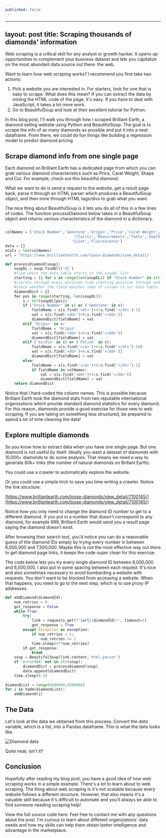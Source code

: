 ```yaml
---
published: false
---
```

---
layout: post
title: Scraping thousands of diamonds' information
---

Web scraping is a critical skill for any analyst or growth hacker. It opens up opportunities to complement your business dataset and lets you capitalize on the most abundant data source out there: the web. 

Want to learn how web scraping works? I recommend you first take two actions:
1. Pick a website you are interested in. For starters, look for one that is easy to scrape. What does this mean? If you can extract the data by mining the HTML code of the page, it's easy. If you have to deal with JavaScript, it takes a lot more work.
2. Go to BeautifulSoup and look at their excellent tutorial for Python.

In this blog post, I'll walk you through how I scraped Brilliant Earth, a diamond selling website using Python and BeautifulSoup. The goal is to scrape the info of as many diamonds as possible and put it into a neat dataframe. From there, we could do fun things like building a regression model to predict diamond pricing. 

## Scrape diamond info from one single page
Each diamond on Brilliant Earth has a dedicated page from which you can grab various diamond characteristics such as Price, Carat Weight, Shape and Cut. For example, check out this beautiful diamond.

What we want to do is send a request to the website, get a result page back, parse it through an HTML parser which produces a BeautifulSoup object, and then mine through HTML tags/divs to grab what you want. 

The nice thing about BeautifulSoup is it lets you do all of this in a few lines of codes. The function processDiamond below takes in a BeautifulSoup object and returns various characteristics of the diamond in a dictionary. 

```python

colNames = ['Stock Number','Gemstone','Origin','Price','Carat Weight','Shape','Cut','Color',
                               'Clarity','Measurements','Table','Depth','Symmetry','Polish', 'Girdle',
                              'Culet','Fluorescence']
data = []
nCols = len(colNames)
url = 'https://www.brilliantearth.com/loose-diamonds/view_detail/'

def processDiamond(soup):
    soupDL = soup.findAll('dl')
    #find where the data table starts in the soupDL list
    starting = [i for i in range(len(soupDL)) if "Stock Number" in str(soupDL[i])][0]
    #iterate through every position from starting position through end of soupDL list
    #check whether the field matches name of column in our data table
    diamondDict = {}
    for pos in range(starting, len(soupDL)):
        s = str(soupDL[pos])
        if ('Stock Number' in s) or ('Gemstone' in s):
            fieldName = s[s.find('<dt>')+4:s.find('</dt>')-1]
            val = s[s.find('<dd>')+4:s.find('</dd>')]
            diamondDict[fieldName] = val
        elif 'Origin' in s:
            fieldName = 'Origin'
            val = s[s.find('<dd>')+4:s.find('</dd>')]
            diamondDict[fieldName] = val
        elif ('Girdle' in s) or ('Polish' in s):
            fieldName = s[s.find('</a>')+4:s.find('</dt>')-10]
            val = s[s.find('<dd>')+4:s.find('</dd>')]
            diamondDict[fieldName] = val
        else:
            fieldName = s[s.find('</a>')+4:s.find('</dt>')-1]
            if fieldName in colNames:
                val = s[s.find('<dd>')+4:s.find('</dd>')]
                diamondDict[fieldName] = val
    return diamondDict

```

Notice that I hard-coded the column names. This is possible because Brilliant Earth took the diamond stats from two reputable international organizations which provide standard diamond statistics for every diamond. For this reason, diamonds provide a good exercise for those new to web scraping. If you are taking on something less structured, be prepared to spend a lot of time cleaning the data! 

## Explore multiple diamonds 
So you know how to extract data when you have one single page. But one diamond is not useful by itself. Ideally you want a dataset of diamonds with 10,000+ diamonds to do some analysis. That means we need a way to generate 60k+ links (the number of natural diamonds on Brillant Earth).

You could use a crawler to automatically explore the website. 

Or you could use a simple trick to save you time writing a crawler. Notice the link structure:

[https://www.brilliantearth.com/loose-diamonds/view_detail/7100145/](https://www.brilliantearth.com/loose-diamonds/view_detail/7100145/)

Notice how you only need to change the diamond ID number to get to a different diamond. If you put in a number that doesn't correspond to any diamond, for example 999, Brilliant Earth would send you a result page saying the diamond doesn't exist. 

After browsing their search tool, you'd notice you can do a reasonable guess of the diamond IDs simply by trying every number in between 6,000,000 and 7,500,000. Maybe this is not the most effective way out there to get diamond page links, it keeps the code super clean for this exercise.

The code below lets you try every single diamond ID between 6,000,000 and 6,500,000. I also put in some spacing between each request. It's nice and also sometimes necessary to avoid bombarding a website with requests. You don't want to be blocked from accessing a website. When that happens, you need to go to the next step, which is to use proxy IP addresses.

```python
def addDiamond(diamondId):
    num_retries = 0
    got_response = False
    while True:
        try:
            link = requests.get(f"{url}{diamondId}/", timeout=5)
            got_response = True
        except Exception as exception:
            if num_retries < 5:
                num_retries += 1
            time.sleep(4**num_retries)
        if got_response:
            break
    soup = BeautifulSoup(link.content,'html.parser')
    if 'error404' not in str(soup):        
        diamondDict = processDiamond(soup)
        data.append(diamondDict)
    time.sleep(0.3)
    
diamondList = range(6600000,6500000)
for i in tqdm(diamondList):
    addDiamond(i)
```

## The Data
Let's look at the data we obtained from this process. Convert the _data_ variable, which is a list, into a Pandas dataframe. This is what the data looks like. 

![Diamond data]({{site.baseurl}}/images/diamondData.PNG)

Quite neat, isn't it?
      
## Conclusion
Hopefully after reading my blog post, you have a good idea of how web scraping works in a simple example. There's a lot to learn about to web scraping. The thing about web scraping is it's not scalable because every website follows a different structure. However, that also means it's a valuable skill because it's difficult to automate and you'll always be able to find someone needing scraping help!

View the full source code here. Feel free to contact me with any questions about the post. I'm curious to learn about different organizations' data needs and how my skills can help them obtain better intelligence and advantage in the marketplace.
